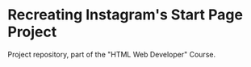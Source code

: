 # Recreating Instagram's Start Page Project

Project repository, part of the "HTML Web Developer" Course.
